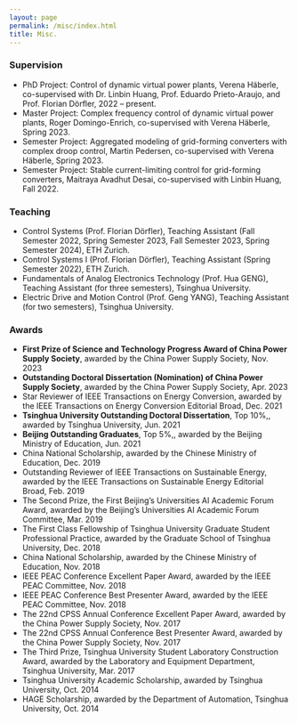 ```yaml
---
layout: page
permalink: /misc/index.html
title: Misc.
---
```


### Supervision

- PhD Project: Control of dynamic virtual power plants, Verena Häberle, co-supervised with Dr. Linbin Huang, Prof. Eduardo Prieto-Araujo, and Prof. Florian Dörfler, 2022 – present.
- Master Project: Complex frequency control of dynamic virtual power plants, Roger Domingo-Enrich, co-supervised with Verena Häberle, Spring 2023.
- Semester Project: Aggregated modeling of grid-forming converters with complex droop control, Martin Pedersen, co-supervised with Verena Häberle, Spring 2023.
- Semester Project: Stable current-limiting control for grid-forming converters, Maitraya Avadhut Desai, co-supervised with Linbin Huang, Fall 2022.

### Teaching

- Control Systems (Prof. Florian Dörfler), Teaching Assistant (Fall Semester 2022, Spring Semester 2023, Fall Semester 2023, Spring Semester 2024), ETH Zurich.
- Control Systems I (Prof. Florian Dörfler), Teaching Assistant (Spring Semester 2022), ETH Zurich.
- Fundamentals of Analog Electronics Technology (Prof. Hua GENG), Teaching Assistant (for three semesters), Tsinghua University.
- Electric Drive and Motion Control (Prof. Geng YANG), Teaching Assistant (for two semesters), Tsinghua University.

### Awards

- **First Prize of Science and Technology Progress Award of China Power Supply Society**, awarded by the China Power Supply Society, Nov. 2023
- **Outstanding Doctoral Dissertation (Nomination) of China Power Supply Society**, awarded by the China Power Supply Society, Apr. 2023
- Star Reviewer of IEEE Transactions on Energy Conversion, awarded by the IEEE Transactions on Energy Conversion Editorial Broad, Dec. 2021
- **Tsinghua University Outstanding Doctoral Dissertation**, Top 10%,, awarded by Tsinghua University, Jun. 2021
- **Beijing Outstanding Graduates**, Top 5%,, awarded by the Beijing Ministry of Education, Jun. 2021
- China National Scholarship, awarded by the Chinese Ministry of Education, Dec. 2019
- Outstanding Reviewer of IEEE Transactions on Sustainable Energy, awarded by the IEEE Transactions on Sustainable Energy Editorial Broad, Feb. 2019
- The Second Prize, the First Beijing’s Universities AI Academic Forum Award, awarded by the Beijing’s Universities AI Academic Forum Committee, Mar. 2019
- The First Class Fellowship of Tsinghua University Graduate Student Professional Practice, awarded by the Graduate School of Tsinghua University, Dec. 2018
- China National Scholarship, awarded by the Chinese Ministry of Education, Nov. 2018
- IEEE PEAC Conference Excellent Paper Award, awarded by the IEEE PEAC Committee, Nov. 2018
- IEEE PEAC Conference Best Presenter Award, awarded by the IEEE PEAC Committee, Nov. 2018
- The 22nd CPSS Annual Conference Excellent Paper Award, awarded by the China Power Supply Society, Nov. 2017
- The 22nd CPSS Annual Conference Best Presenter Award, awarded by the China Power Supply Society, Nov. 2017
- The Third Prize, Tsinghua University Student Laboratory Construction Award, awarded by the Laboratory and Equipment Department, Tsinghua University, Mar. 2017
- Tsinghua University Academic Scholarship, awarded by Tsinghua University, Oct. 2014
- HAGE Scholarship, awarded by the Department of Automation, Tsinghua University, Oct. 2014